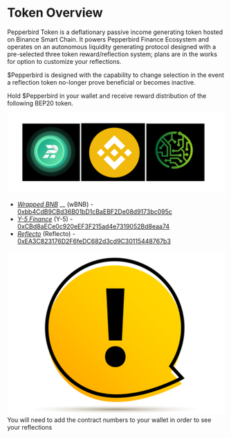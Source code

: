 # Token Overview

Pepperbird Token is a deflationary passive income generating token hosted on Binance Smart Chain. It powers Pepperbird Finance Ecosystem and operates on an autonomous liquidity generating protocol designed with a pre-selected three token reward/reflection system; plans are in the works for option to customize your reflections.&#x20;

$Pepperbird is designed with the capability to change selection in the event a reflection token no-longer prove beneficial or becomes inactive.&#x20;

Hold $Pepperbird in your wallet and receive reward distribution of the following BEP20 token.&#x20;

![$Pepperbird Rewards/Reflections](../../.gitbook/assets/Reflections.png)

* [_Wrapped BNB_](https://www.bnbchain.world/en/blog/what-is-wbnb/) __ (wBNB) - [0xbb4CdB9CBd36B01bD1cBaEBF2De08d9173bc095c](https://bscscan.com/address/0xbb4CdB9CBd36B01bD1cBaEBF2De08d9173bc095c)
* [_Y-5 Finance_](https://www.y-5.finance)  (Y-5) - [0xCBd8aECe0c920eEF3F215ad4e7319052Bd8eaa74](https://bscscan.com/token/0xcbd8aece0c920eef3f215ad4e7319052bd8eaa74)
* [_Reflecto_](https://reflectocoin.com)  (Reflecto) - [0xEA3C823176D2F6feDC682d3cd9C30115448767b3](https://bscscan.com/address/0xEA3C823176D2F6feDC682d3cd9C30115448767b3)

![](../../.gitbook/assets/Attention.png)You will need to add the contract numbers to your wallet in order to see your reflections

